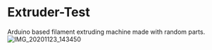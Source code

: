 # Extruder-Test
Arduino based filament extruding machine made with random parts.
![IMG_20201123_143450](https://user-images.githubusercontent.com/71532193/166588703-0407c573-91ca-4aa4-b14f-0df332ca6b8d.jpg)
